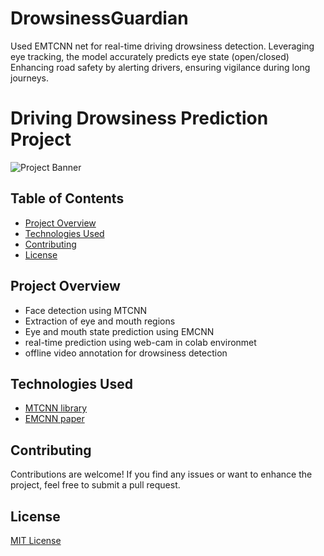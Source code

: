 # DrowsinessGuardian
Used EMTCNN net for real-time driving drowsiness detection. Leveraging eye tracking, the model accurately predicts eye state (open/closed) Enhancing road safety by alerting drivers, ensuring vigilance during long journeys.
# Driving Drowsiness Prediction Project

![Project Banner](https://github.com/curioserve/DrowsinessGuardian/blob/main/video-annotation-example.gif)

## Table of Contents
- [Project Overview](#project-overview)
- [Technologies Used](#technologies-used)
- [Contributing](#contributing)
- [License](#license)


## Project Overview
- Face detection using MTCNN
- Extraction of eye and mouth regions
- Eye and mouth state prediction using EMCNN
- real-time prediction using web-cam in colab environmet
- offline video annotation for drowsiness detection


## Technologies Used
- [MTCNN library](https://github.com/ipazc/mtcnn)
- [EMCNN paper](https://www.hindawi.com/journals/cin/2020/7251280/)


## Contributing
Contributions are welcome! If you find any issues or want to enhance the project, feel free to submit a pull request.


## License
[MIT License](https://opensource.org/licenses/MIT)


